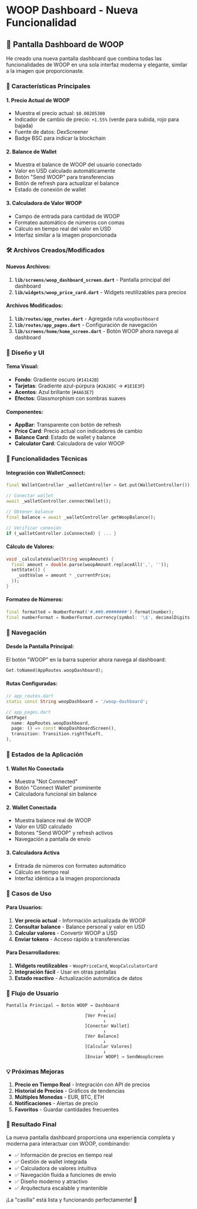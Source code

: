 # WOOP Dashboard - Nueva Funcionalidad

## 📱 Pantalla Dashboard de WOOP

He creado una nueva pantalla dashboard que combina todas las funcionalidades de WOOP en una sola interfaz moderna y elegante, similar a la imagen que proporcionaste.

### 🎯 Características Principales

#### 1. **Precio Actual de WOOP**
- Muestra el precio actual: `$0.00205300`
- Indicador de cambio de precio: `+1.55%` (verde para subida, rojo para bajada)
- Fuente de datos: DexScreener
- Badge BSC para indicar la blockchain

#### 2. **Balance de Wallet**
- Muestra el balance de WOOP del usuario conectado
- Valor en USD calculado automáticamente
- Botón "Send WOOP" para transferencias
- Botón de refresh para actualizar el balance
- Estado de conexión de wallet

#### 3. **Calculadora de Valor WOOP**
- Campo de entrada para cantidad de WOOP
- Formateo automático de números con comas
- Cálculo en tiempo real del valor en USD
- Interfaz similar a la imagen proporcionada

### 🛠 Archivos Creados/Modificados

#### Nuevos Archivos:
1. **`lib/screens/woop_dashboard_screen.dart`** - Pantalla principal del dashboard
2. **`lib/widgets/woop_price_card.dart`** - Widgets reutilizables para precios

#### Archivos Modificados:
1. **`lib/routes/app_routes.dart`** - Agregada ruta `woopDashboard`
2. **`lib/routes/app_pages.dart`** - Configuración de navegación
3. **`lib/screens/home/home_screen.dart`** - Botón WOOP ahora navega al dashboard

### 🎨 Diseño y UI

#### Tema Visual:
- **Fondo**: Gradiente oscuro (`#14142B`)
- **Tarjetas**: Gradiente azul-púrpura (`#2A2A5C` → `#1E1E3F`)
- **Acentos**: Azul brillante (`#4A63E7`)
- **Efectos**: Glassmorphism con sombras suaves

#### Componentes:
- **AppBar**: Transparente con botón de refresh
- **Price Card**: Precio actual con indicadores de cambio
- **Balance Card**: Estado de wallet y balance
- **Calculator Card**: Calculadora de valor WOOP

### 🔧 Funcionalidades Técnicas

#### Integración con WalletConnect:
```dart
final WalletController _walletController = Get.put(WalletController());

// Conectar wallet
await _walletController.connectWallet();

// Obtener balance
final balance = await _walletController.getWoopBalance();

// Verificar conexión
if (_walletController.isConnected) { ... }
```

#### Cálculo de Valores:
```dart
void _calculateValue(String woopAmount) {
  final amount = double.parse(woopAmount.replaceAll(',', ''));
  setState(() {
    _usdtValue = amount * _currentPrice;
  });
}
```

#### Formateo de Números:
```dart
final formatted = NumberFormat('#,##0.########').format(number);
final numberFormat = NumberFormat.currency(symbol: '\$', decimalDigits: 8);
```

### 🚀 Navegación

#### Desde la Pantalla Principal:
El botón "WOOP" en la barra superior ahora navega al dashboard:

```dart
Get.toNamed(AppRoutes.woopDashboard);
```

#### Rutas Configuradas:
```dart
// app_routes.dart
static const String woopDashboard = '/woop-dashboard';

// app_pages.dart
GetPage(
  name: AppRoutes.woopDashboard,
  page: () => const WoopDashboardScreen(),
  transition: Transition.rightToLeft,
),
```

### 📱 Estados de la Aplicación

#### 1. **Wallet No Conectada**
- Muestra "Not Connected"
- Botón "Connect Wallet" prominente
- Calculadora funcional sin balance

#### 2. **Wallet Conectada**
- Muestra balance real de WOOP
- Valor en USD calculado
- Botones "Send WOOP" y refresh activos
- Navegación a pantalla de envío

#### 3. **Calculadora Activa**
- Entrada de números con formateo automático
- Cálculo en tiempo real
- Interfaz idéntica a la imagen proporcionada

### 🎯 Casos de Uso

#### Para Usuarios:
1. **Ver precio actual** - Información actualizada de WOOP
2. **Consultar balance** - Balance personal y valor en USD
3. **Calcular valores** - Convertir WOOP a USD
4. **Enviar tokens** - Acceso rápido a transferencias

#### Para Desarrolladores:
1. **Widgets reutilizables** - `WoopPriceCard`, `WoopCalculatorCard`
2. **Integración fácil** - Usar en otras pantallas
3. **Estado reactivo** - Actualización automática de datos

### 🔄 Flujo de Usuario

```
Pantalla Principal → Botón WOOP → Dashboard
                                     ↓
                              [Ver Precio]
                                     ↓
                              [Conectar Wallet]
                                     ↓
                              [Ver Balance]
                                     ↓
                              [Calcular Valores]
                                     ↓
                              [Enviar WOOP] → SendWoopScreen
```

### 💡 Próximas Mejoras

1. **Precio en Tiempo Real** - Integración con API de precios
2. **Historial de Precios** - Gráficos de tendencias
3. **Múltiples Monedas** - EUR, BTC, ETH
4. **Notificaciones** - Alertas de precio
5. **Favoritos** - Guardar cantidades frecuentes

### 🎉 Resultado Final

La nueva pantalla dashboard proporciona una experiencia completa y moderna para interactuar con WOOP, combinando:

- ✅ Información de precios en tiempo real
- ✅ Gestión de wallet integrada
- ✅ Calculadora de valores intuitiva
- ✅ Navegación fluida a funciones de envío
- ✅ Diseño moderno y atractivo
- ✅ Arquitectura escalable y mantenible

¡La "casilla" está lista y funcionando perfectamente! 🚀 